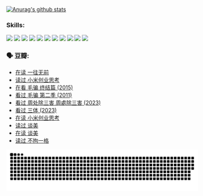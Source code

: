 
[![Anurag's github stats](https://github-readme-stats.vercel.app/api?username=w940853815)](https://github.com/anuraghazra/github-readme-stats)

### Skills:

<code><img height="32" src="https://cdn.jsdelivr.net/npm/simple-icons@v5/icons/python.svg"></code>
<code><img height="32" src="https://cdn.jsdelivr.net/npm/simple-icons@v5/icons/javascript.svg"></code>
<code><img height="32" src="https://cdn.jsdelivr.net/npm/simple-icons@v5/icons/django.svg"></code>
<code><img height="32" src="https://cdn.jsdelivr.net/npm/simple-icons@v5/icons/flask.svg"></code>
<code><img height="32" src="https://cdn.jsdelivr.net/npm/simple-icons@v5/icons/vuetify.svg"></code>
<code><img height="32" src="https://cdn.jsdelivr.net/npm/simple-icons@v5/icons/git.svg"></code>
<code><img height="32" src="https://cdn.jsdelivr.net/npm/simple-icons@v5/icons/docker.svg"></code>
<code><img height="32" src="https://cdn.jsdelivr.net/npm/simple-icons@v5/icons/postgresql.svg"></code>
<code><img height="32" src="https://cdn.jsdelivr.net/npm/simple-icons@v5/icons/elasticsearch.svg"></code>
<code><img height="32" src="https://cdn.jsdelivr.net/npm/simple-icons@v5/icons/macos.svg"></code>
<code><img height="32" src="https://cdn.jsdelivr.net/npm/simple-icons@v5/icons/linux.svg"></code>

### 🗣 豆瓣:

<!-- DOUBAN-ACTIVITIES:START -->
- [在读 一往无前](https://www.douban.com/people/136069238/status/4590507310/?_i=14630645)
- [读过 小米创业思考](https://www.douban.com/people/136069238/status/4590506983/?_i=14630645)
- [在看 毛骗 终结篇‎ (2015)](https://www.douban.com/people/136069238/status/4581971924/?_i=14630645)
- [看过 毛骗 第二季‎ (2011)](https://www.douban.com/people/136069238/status/4581971810/?_i=14630645)
- [看过 周处除三害 周處除三害‎ (2023)](https://www.douban.com/people/136069238/status/4575646701/?_i=14630645)
- [看过 三体‎ (2023)](https://www.douban.com/people/136069238/status/4574263039/?_i=14630645)
- [在读 小米创业思考](https://www.douban.com/people/136069238/status/4572047905/?_i=14630645)
- [读过 谈美](https://www.douban.com/people/136069238/status/4572047629/?_i=14630645)
- [在读 谈美](https://www.douban.com/people/136069238/status/4560861771/?_i=14630645)
- [读过 不拘一格](https://www.douban.com/people/136069238/status/4560861445/?_i=14630645)
<!-- DOUBAN-ACTIVITIES:END -->


![Snake animation](https://raw.githubusercontent.com/w940853815/w940853815/output/github-contribution-grid-snake.svg)

<!--
**w940853815/w940853815** is a ✨ _special_ ✨ repository because its `README.md` (this file) appears on your GitHub profile.

Here are some ideas to get you started:

- 🔭 I’m currently working on ...
- 🌱 I’m currently learning ...
- 👯 I’m looking to collaborate on ...
- 🤔 I’m looking for help with ...
- 💬 Ask me about ...
- 📫 How to reach me: ...
- 😄 Pronouns: ...
- ⚡ Fun fact: ...
-->
